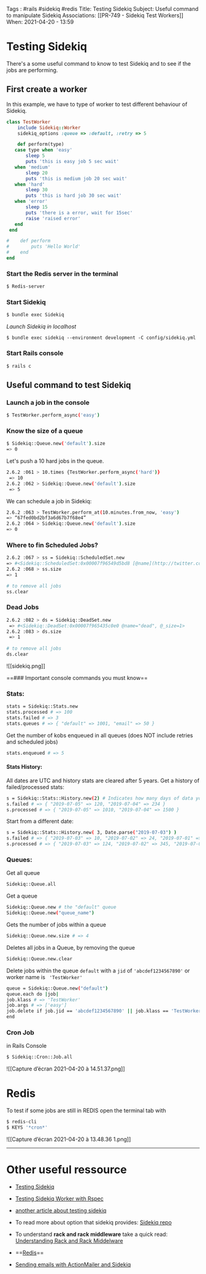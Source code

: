 Tags : #rails #sidekiq #redis
Title: Testing Sidekiq 
Subject: Useful command to manipulate Sidekiq
Associations: [[PR-749 - Sidekiq Test Workers]]
When: 2021-04-20 - 13:59

# Testing Sidekiq
There's a some useful command to know to test Sidekiq and to see if the jobs are performing. 

## First create a worker
In this example, we have to type of worker to test different behaviour of Sidekiq. 
```ruby 
class TestWorker
    include Sidekiq::Worker
    sidekiq_options :queue => :default, :retry => 5

	def perform(type)
   case type when 'easy'
       sleep 5
       puts 'this is easy job 5 sec wait'
   when 'medium'
       sleep 20
       puts 'this is medium job 20 sec wait'
   when 'hard'
       sleep 30
       puts 'this is hard job 30 sec wait'
   when 'error'
       sleep 15
       puts 'there is a error, wait for 15sec'
       raise 'raised error'
   end
 end

#    def perform
#        puts 'Hello World'
#    end
end
```
### Start the Redis server in the terminal
```bash
$ Redis-server
````
### Start Sidekiq
```bash
$ bundle exec Sidekiq
````

*Launch Sidekiq in localhost*

```shell
$ bundle exec sidekiq --environment development -C config/sidekiq.yml
```

### Start Rails console 
```bash
$ rails c
````
## Useful command to test Sidekiq
### Launch a job in the console
```bash
$ TestWorker.perform_async('easy')
````
### Know the size of a queue
```bash
$ Sidekiq::Queue.new('default').size
=> 0
```

Let's push a 10 hard jobs in the queue. 
```bash
2.6.2 :061 > 10.times {TestWorker.perform_async('hard')}  
 => 10   
2.6.2 :062 > Sidekiq::Queue.new('default').size  
 => 5
```

We can schedule a job in Sidekiq: 
```bash
2.6.2 :063 > TestWorker.perform_at(10.minutes.from_now, 'easy')  
=> “67fed0bd2bf3a6d67b7f68e4”  
2.6.2 :064 > Sidekiq::Queue.new('default').size  
=> 0
````
### Where to fin Scheduled Jobs? 
```bash
2.6.2 :067 > ss = Sidekiq::ScheduledSet.new  
=> #<Sidekiq::ScheduledSet:0x00007f96549d5bd8 [@name](http://twitter.com/name)=”schedule”, [@\_size](http://twitter.com/_size)=1>  
2.6.2 :068 > ss.size  
=> 1

# to remove all jobs  
ss.clear
````
### Dead Jobs
```bash
2.6.2 :082 > ds = Sidekiq::DeadSet.new  
 => #<Sidekiq::DeadSet:0x00007f965435c0e0 @name="dead", @_size=1>   
2.6.2 :083 > ds.size  
 => 1
 
# to remove all jobs  
ds.clear
```
![[sidekiq.png]]

==### Important console commands you must know==
### Stats:
```bash
stats = Sidekiq::Stats.new  
stats.processed # => 100  
stats.failed # => 3  
stats.queues # => { "default" => 1001, "email" => 50 }
```
Get the number of kobs enqueued in all queues (does NOT include retries and scheduled jobs)
```bash
stats.enqueued # => 5
````
#### Stats History:
All dates are UTC and history stats are cleared after 5 years. 
Get a history of failed/processed stats: 
```bash 
s = Sidekiq::Stats::History.new(2) # Indicates how many days of data you want starting from today (UTC)  
s.failed # => { "2019-07-05" => 120, "2019-07-04" => 234 }  
s.processed # => { "2019-07-05" => 1010, "2019-07-04" => 1500 }
````
Start from a different date: 
```bash
s = Sidekiq::Stats::History.new( 3, Date.parse("2019-07-03") )  
s.failed # => { "2019-07-03" => 10, "2019-07-02" => 24, "2019-07-01" => 4 }  
s.processed # => { "2019-07-03" => 124, "2019-07-02" => 345, "2019-07-01" => 355 }
````
### Queues:
Get all queue
```bash 
Sidekiq::Queue.all
````

Get a queue
```bash
Sidekiq::Queue.new # the "default" queue  
Sidekiq::Queue.new("queue_name")
````

Gets the number of jobs within a queue
```bash
Sidekiq::Queue.new.size # => 4
````

Deletes all jobs in a Queue, by removing the queue
```bash
Sidekiq::Queue.new.clear
````

Delete jobs within the queue `default` with a `jid` of `'abcdef1234567890'` or worker name is ` 'TestWorker'`

```bash
queue = Sidekiq::Queue.new("default")  
queue.each do |job|  
job.klass # => 'TestWorker'  
job.args # => ['easy']  
job.delete if job.jid == 'abcdef1234567890' || job.klass == 'TestWorker'  
end
```

### Cron Job
in Rails Console
```bash 
$ Sidekiq::Cron::Job.all
```
![[Capture d’écran 2021-04-20 à 14.51.37.png]]
# Redis
To test if some jobs are still in REDIS
open the terminal tab with
```bash
$ redis-cli
$ KEYS '*cron*'
````

![[Capture d’écran 2021-04-20 à 13.48.36 1.png]]

---
# Other useful ressource
- [Testing Sidekiq](https://github.com/mperham/sidekiq/wiki/Testing)
- [Testing Sidekiq Worker with Rspec](https://smartlogic.io/blog/how-to-test-a-sidekiq-worker/)
- [another article about testing sidekiq](https://sloboda-studio.com/blog/testing-sidekiq-jobs/)
- To read more about option that sidekiq provides: 
[Sidekiq repo](https://github.com/mperham/sidekiq/wiki/Advanced-Options)
- To understand **rack and rack middleware** take a quick read: 
[Understanding Rack and Rack Middelware](https://shashwat-creator.medium.com/rack-and-rack-middleware-f93513ac92a6)
- ==[Redis](https://redis.io/topics/quickstart)==

- [Sending emails with ActionMailer and Sidekiq](https://gist.github.com/maxivak/690e6c353f65a86a4af9)
